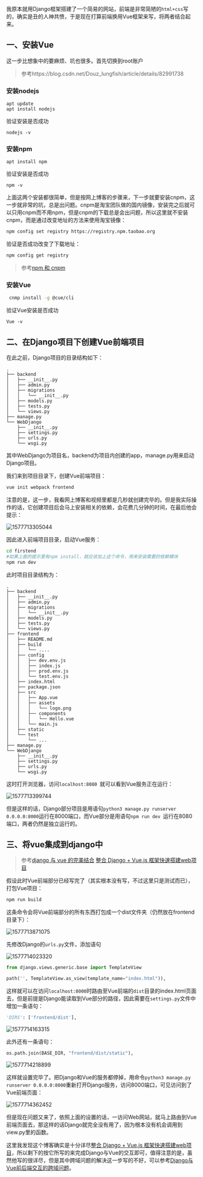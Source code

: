 我原本就用Django框架搭建了一个简易的网站，前端是非常简陋的`html+css`写的，确实是丑的人神共愤，于是现在打算前端换用Vue框架来写，将两者结合起来。

## 一、安装Vue

这一步比想象中的要麻烦、坑也很多。首先切换到root账户

> 参考https://blog.csdn.net/Douz_lungfish/article/details/82991738

### 安装nodejs

```
apt update
apt install nodejs
```

验证安装是否成功

```
nodejs -v
```

### 安装npm

```
apt install npm
```

验证安装是否成功

```
npm -v
```

上面这两个安装都很简单，但是按网上博客的步骤来，下一步就要安装cnpm，这一步就非常的坑，总是出问题。cnpm是淘宝团队做的国内镜像，安装完之后就可以只用cnpm而不用npm，但是cnpm的下载总是会出问题，所以这里就不安装cnpm，而是通过改变地址的方法来使用淘宝镜像：

```bash
npm config set registry https://registry.npm.taobao.org
```

验证是否成功改变了下载地址：

```bash
npm config get registry
```

> 参考[npm 和 cnpm](https://www.jianshu.com/p/115594f64b41)

### 安装Vue

```bash
 cnmp install -g @cue/cli
```

验证Vue安装是否成功

```
Vue -v
```



## 二、在Django项目下创建Vue前端项目

在此之前，Django项目的目录结构如下：

```text
.
├── backend
│   ├── __init__.py
│   ├── admin.py
│   ├── migrations
│   │   └── __init__.py
│   ├── models.py
│   ├── tests.py
│   └── views.py
├── manage.py
└── WebDjango
    ├── __init__.py
    ├── settings.py
    ├── urls.py
    └── wsgi.py
```

其中WebDjango为项目名，backend为项目内创建的app，manage.py用来启动Django项目。

我们来到项目目录下，创建Vue前端项目：

```bash
vue init webpack frontend
```

注意的是，这一步，我看网上博客和视频里都是几秒就创建完毕的。但是我实际操作的话，它创建项目后会马上安装相关的依赖，会花费几分钟的时间，在最后他会提示：

![1577713305044](Django+Vue.assets/1577713305044.png)

因此进入前端项目目录，启动Vue服务：

```bash
cd firstend
#如果上面的提示里有npm install，就应该加上这个命令，用来安装需要的依赖模块
npm run dev 
```

此时项目目录结构为：

```text
.
├── backend
│   ├── __init__.py
│   ├── admin.py
│   ├── migrations
│   │   └── __init__.py
│   ├── models.py
│   ├── tests.py
│   └── views.py
├── frontend
│   ├── README.md
│   ├── build
│   │   └── ....
│   ├── config
│   │   ├── dev.env.js
│   │   ├── index.js
│   │   ├── prod.env.js
│   │   └── test.env.js
│   ├── index.html
│   ├── package.json
│   ├── src
│   │   ├── App.vue
│   │   ├── assets
│   │   │   └── logo.png
│   │   ├── components
│   │   │   └── Hello.vue
│   │   └── main.js
│   ├── static
│   └── test
│       └── ...
├── manage.py
└── WebDjango
    ├── __init__.py
    ├── settings.py
    ├── urls.py
    └── wsgi.py
```

这时打开浏览器，访问`localhost:8080 `就可以看到Vue服务正在运行：

![1577713399744](Django+Vue.assets/1577713399744.png)

但是这样的话，Django部分项目是用语句`python3 manage.py runserver 0.0.0.0:8000`运行在8000端口，而Vue部分是用语句`npm run dev `运行在8080端口，两者仍然是独立运行的。



## 三、将vue集成到django中

> 参考[django 与 vue 的完美结合](https://my.oschina.net/u/3861934/blog/3006871)   [整合 Django + Vue.js 框架快速搭建web项目](https://cloud.tencent.com/developer/article/1005607)

假设此时Vue前端部分已经写完了（其实根本没有写，不过这里只是测试而已），打包Vue项目：

```bash
npm run build
```

这条命令会将Vue前端部分的所有东西打包成一个dist文件夹（仍然放在frontend目录下）：

![1577713871075](Django+Vue.assets/1577713871075.png)

先修改Django的`urls.py`文件，添加语句

![1577714023320](Django+Vue.assets/1577714023320.png)

```python
from django.views.generic.base import TemplateView
```

```python
path('', TemplateView.as_view(template_name="index.html")),
```

这样就可以在访问`localhost:8000`时路由至Vue前端的`dist`目录的index.html页面去，但是前提是Django能读取到Vue部分的路径，因此需要在`settings.py`文件中增加一条语句：

```python
'DIRS': ['frontend/dist'],
```

![1577714163315](Django+Vue.assets/1577714163315.png)

此外还有一条语句：

```python
os.path.join(BASE_DIR, "frontend/dist/static"),
```

![1577714218899](Django+Vue.assets/1577714218899.png)

这样就设置完毕了。把Django和Vue的服务都停掉，用命令`python3 manage.py runserver 0.0.0.0:8000`重新打开Django服务，访问8000端口，可见访问到了Vue前端页面：

![1577714362452](Django+Vue.assets/1577714362452.png)

但是现在问题又来了，依照上面的设置的话，一访问Web网站，就马上路由到Vue前端页面去，那这样的话Django就完全没有用了，因为根本没有机会调用到view.py里的函数。

这里我发现这个博客确实是十分详尽[整合 Django + Vue.js 框架快速搭建web项目](https://cloud.tencent.com/developer/article/1005607)，所以剩下的按它所写的来完成Django与Vue的交互即可，值得注意的是，虽然他写的很详尽，但是其中跨域问题的解决这一步写的不好，可以参考[Django与Vue前后端交互的跨域问题](https://blog.csdn.net/weixin_41519463/article/details/103842779)。